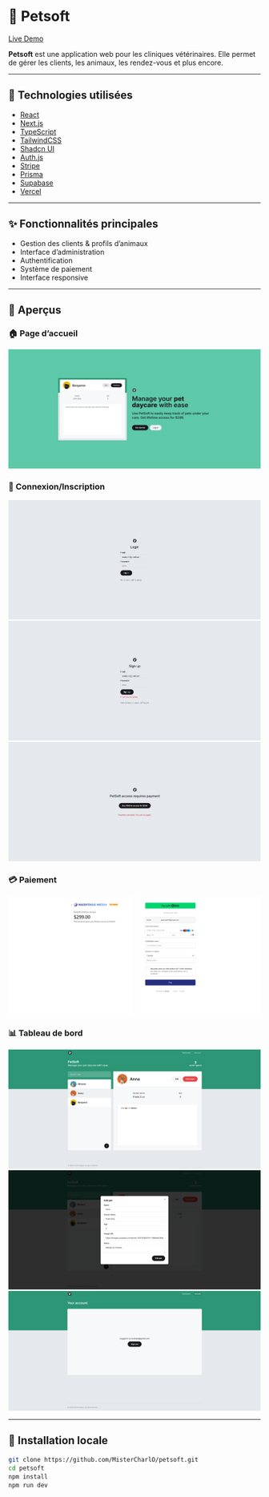 # 🐶 Petsoft

[Live Demo](https://petsoft-omega-ivory.vercel.app/)

**Petsoft** est une application web pour les cliniques vétérinaires. Elle permet de gérer les clients, les animaux, les rendez-vous et plus encore.

---

## 🚀 Technologies utilisées

- [React](https://react.dev/)
- [Next.js](https://nextjs.org/)
- [TypeScript](https://www.typescriptlang.org/)
- [TailwindCSS](https://tailwindcss.com/)
- [Shadcn UI](https://ui.shadcn.com/)
- [Auth.js](https://authjs.dev/)
- [Stripe](https://stripe.com/)
- [Prisma](https://www.prisma.io/)
- [Supabase](https://supabase.io/)
- [Vercel](https://vercel.com/)

---

## ✨ Fonctionnalités principales

- Gestion des clients & profils d’animaux
- Interface d’administration
- Authentification
- Système de paiement
- Interface responsive

---

## 📸 Aperçus

### 🏠 Page d’accueil
![Homepage](./public/screenshots/petsoft_home.png)

### 🔐 Connexion/Inscription
![Login](./public/screenshots/petsoft_login.png)
![Register](./public/screenshots/petsoft_signup.png)
![Register](./public/screenshots/petsoft_signup_access.png)

### 💳 Paiement
![Payment](./public/screenshots/petsoft_payment.png)

### 📊 Tableau de bord
![Dashboard](./public/screenshots/petsoft_dashboard.png)
![Dashboard](./public/screenshots/petsoft_dashboard_edit.png)
![Dashboard](./public/screenshots/petsoft_account.png)

---

## 📂 Installation locale

```bash
git clone https://github.com/MisterCharlO/petsoft.git
cd petsoft
npm install
npm run dev
